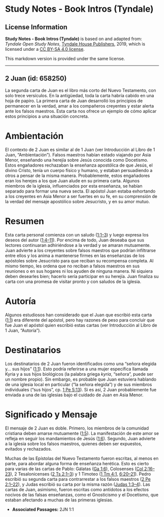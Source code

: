 # Study Notes - Book Intros (Tyndale)

## License Information

**Study Notes - Book Intros (Tyndale)** is based on and adapted from: _Tyndale Open Study Notes_, [Tyndale House Publishers](https://tyndaleopenresources.com/), 2019, which is licensed under a [CC BY-SA 4.0 license](https://creativecommons.org/licenses/by-sa/4.0/legalcode.en).

This markdown version is provided under the same license.



--------------------------------

## 2 Juan (id: 658250)

La segunda carta de Juan es el libro más corto del Nuevo Testamento, con solo trece versículos. En la antigüedad, toda la carta habría cabido en una hoja de papiro. La primera carta de Juan desarrolló los principios de permanecer en la verdad, amar a los compañeros creyentes y estar alerta ante los falsos maestros. Esta carta nos ofrece un ejemplo de cómo aplicar estos principios a una situación concreta.

Ambientación
============

El contexto de 2 Juan es similar al de 1 Juan (ver Introducción al Libro de 1 Juan, “Ambientación”). Falsos maestros habían estado viajando por Asia Menor, enseñando una herejía sobre Jesús conocida como Docetismo. Estos engañadores rechazaban la enseñanza apostólica de que Jesús, el divino Cristo, tenía un cuerpo físico y humano, y estaban persuadiendo a otros a pensar de la misma manera. Probablemente, estos engañadores eran los herejes a los que Juan alude en su primera carta. Algunos miembros de la iglesia, influenciados por esta enseñanza, se habían separado para formar una nueva secta. El apóstol Juan estaba exhortando a los creyentes en Asia Menor a ser fuertes en su fe, en su comprensión de la verdad del mensaje apostólico sobre Jesucristo, y en su amor mutuo.

Resumen
=======

Esta carta personal comienza con un saludo ([1:1–3](https://ref.ly/2John1:1-2John1:3)) y luego expresa los deseos del autor ([1:4–11](https://ref.ly/2John1:4-2John1:11)). Por encima de todo, Juan deseaba que sus lectores continuaran adhiriéndose a la verdad y se amaran mutuamente. Juan advierte a los creyentes sobre falsos maestros que podrían infiltrarse entre ellos y los anima a mantenerse firmes en las enseñanzas de los apóstoles sobre Jesucristo para que reciban su recompensa completa. Al mismo tiempo, les ordena que no reciban a falsos maestros en sus reuniones o en sus hogares ni los ayuden de ninguna manera. Ni siquiera deben desearles bien; hacerlo sería participar en su herejía. Juan finaliza su carta con una promesa de visitar pronto y con saludos de la iglesia.

Autoría
=======

Algunos estudiosos han considerado que el Juan que escribió esta carta ([1:1](https://ref.ly/2John1:1)) era diferente del apóstol, pero hay razones de peso para concluir que fue Juan el apóstol quien escribió estas cartas (ver Introducción al Libro de 1 Juan, “Autoría”).

Destinatarios
=============

Los destinatarios de 2 Juan fueron identificados como una “señora elegida y... sus hijos” ([1:1](https://ref.ly/2John1:1)). Esto podría referirse a una mujer específica llamada Kyria y a sus hijos biológicos (la palabra griega *kyria*, “señora”, puede ser un nombre propio). Sin embargo, es probable que Juan estuviera hablando de una iglesia local en particular (“la señora elegida”) y de sus miembros individuales (“sus hijos”, cp. [1 Pe 5:13](https://ref.ly/1Pet5:13)). Si es así, 2 Juan probablemente fue enviada a una de las iglesias bajo el cuidado de Juan en Asia Menor.

Significado y Mensaje
=====================

El mensaje de 2 Juan es doble. Primero, los miembros de la comunidad cristiana deben amarse mutuamente ([1:5](https://ref.ly/2John1:5)). La manifestación de este amor se refleja en seguir los mandamientos de Jesús ([1:6](https://ref.ly/2John1:6)). Segundo, Juan advierte a la iglesia sobre los falsos maestros, quienes deben ser expuestos, evitados y rechazados.

Muchas de las Epístolas del Nuevo Testamento fueron escritas, al menos en parte, para abordar alguna forma de enseñanza herética. Esto es cierto para varias de las cartas de Pablo: Gálatas ([Ga 1:6](https://ref.ly/Gal1:6)), Colosenses ([Col 2:16–23](https://ref.ly/Col2:16-Col2:23)), 2 Tesalonicenses ([2 Ts 2:1–3](https://ref.ly/2Thess2:1-2Thess2:3)) y 1 Timoteo ([1 Tm 4:1,](https://ref.ly/1Tim4:1) [6:20–21](https://ref.ly/1Tim6:20-1Tim6:21)). Pedro escribió su segunda carta para contrarrestar a los falsos maestros ([2 Pe 2:1–22](https://ref.ly/2Pet2:1-2Pet2:22)), y Judas escribió su carta por la misma razón ([Judas 1:3–4](https://ref.ly/Jude1:3-Jude1:4)). Las cartas de Juan, asimismo, fueron escritas como antídotos a los efectos nocivos de las falsas enseñanzas, como el Gnosticismo y el Docetismo, que estaban afectando a muchas de las primeras iglesias.

* **Associated Passages:** 2JN 1:1

